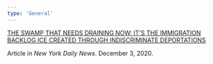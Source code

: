```yaml
---
type: 'General'
---
```

[THE SWAMP THAT NEEDS DRAINING NOW: IT'S THE IMMIGRATION BACKLOG ICE CREATED THROUGH INDISCRIMINATE DEPORTATIONS](https://www.nydailynews.com/opinion/ny-oped-the-swamp-that-needs-draining-now-20201203-uji2d6slkja3jfmho2ldafg7nq-story.html)

Article in *New York Daily News*. December 3, 2020.